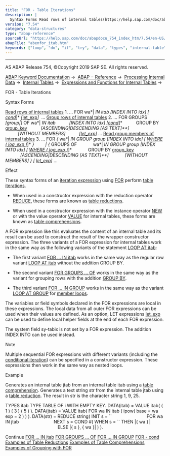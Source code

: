 ```yaml
---
title: "FOR - Table Iterations"
description: |
  Syntax Forms Read rows of internal tables(https://help.sap.com/doc/abapdocu_754_index_htm/7.54/en-US/abenfor_in_itab.htm) 1. ... FOR wa<fs> IN itab INDEX INTO idx  cond(https://help.sap.com/doc/abapdocu_754_index_htm/7.54/en-US/abenfor_cond.htm) let_exp(https://help.sa
version: "7.54"
category: "data-structures"
type: "abap-reference"
sourceUrl: "https://help.sap.com/doc/abapdocu_754_index_htm/7.54/en-US/abenfor_itab.htm"
abapFile: "abenfor_itab.htm"
keywords: ["loop", "do", "if", "try", "data", "types", "internal-table", "field-symbol", "abenfor", "itab"]
---
```


* * *

AS ABAP Release 754, ©Copyright 2019 SAP SE. All rights reserved.

[ABAP Keyword Documentation](https://help.sap.com/doc/abapdocu_754_index_htm/7.54/en-US/abenabap.htm) →  [ABAP − Reference](https://help.sap.com/doc/abapdocu_754_index_htm/7.54/en-US/abenabap_reference.htm) →  [Processing Internal Data](https://help.sap.com/doc/abapdocu_754_index_htm/7.54/en-US/abenabap_data_working.htm) →  [Internal Tables](https://help.sap.com/doc/abapdocu_754_index_htm/7.54/en-US/abenitab.htm) →  [Expressions and Functions for Internal Tables](https://help.sap.com/doc/abapdocu_754_index_htm/7.54/en-US/abentable_processing_expr_func.htm) → 

FOR - Table Iterations

Syntax Forms

[Read rows of internal tables](https://help.sap.com/doc/abapdocu_754_index_htm/7.54/en-US/abenfor_in_itab.htm)
1\. ... FOR wa*|*<fs> IN itab *\[*INDEX INTO idx*\]* *\[* [cond](https://help.sap.com/doc/abapdocu_754_index_htm/7.54/en-US/abenfor_cond.htm)*\]* *\[*[let\_exp](https://help.sap.com/doc/abapdocu_754_index_htm/7.54/en-US/abaplet.htm)*\]*  ...
[Group rows of internal tables](https://help.sap.com/doc/abapdocu_754_index_htm/7.54/en-US/abenfor_groups_of.htm)
2\. ... FOR GROUPS *\[*group*|*<group>*\]* OF wa*|*<fs> IN itab
          *\[*INDEX INTO idx*\]* *\[*[cond](https://help.sap.com/doc/abapdocu_754_index_htm/7.54/en-US/abenfor_cond.htm)*\]*
          GROUP BY [group\_key](https://help.sap.com/doc/abapdocu_754_index_htm/7.54/en-US/abaploop_at_itab_group_by_key.htm)
          *\[*ASCENDING*|*DESCENDING *\[*AS TEXT*\]**\]*
          *\[*WITHOUT MEMBERS*\]*
          *\[*[let\_exp](https://help.sap.com/doc/abapdocu_754_index_htm/7.54/en-US/abaplet.htm)*\]* ...
[Read group members of internal tables](https://help.sap.com/doc/abapdocu_754_index_htm/7.54/en-US/abenfor_in_group.htm)
3\. ... FOR *{* wa*|*<fs> IN GROUP group *\[*INDEX INTO idx*\]* *\[* [WHERE ( log\_exp )](https://help.sap.com/doc/abapdocu_754_index_htm/7.54/en-US/abenfor_cond.htm)*\]* *}*
        *|* *{* GROUPS OF
            wa*|*<fs> IN GROUP group *\[*INDEX INTO idx*\]* *\[* [WHERE ( log\_exp )](https://help.sap.com/doc/abapdocu_754_index_htm/7.54/en-US/abenfor_cond.htm)*\]*
            GROUP BY [group\_key](https://help.sap.com/doc/abapdocu_754_index_htm/7.54/en-US/abaploop_at_itab_group_by_key.htm)
            *\[*ASCENDING*|*DESCENDING *\[*AS TEXT*\]**\]*
            *\[*WITHOUT MEMBERS*\]* *}* *\[* [let\_exp](https://help.sap.com/doc/abapdocu_754_index_htm/7.54/en-US/abaplet.htm)*\]* ...

Effect

These syntax forms of an [iteration expression](https://help.sap.com/doc/abapdocu_754_index_htm/7.54/en-US/abeniteration_expression_glosry.htm "Glossary Entry") using [FOR](https://help.sap.com/doc/abapdocu_754_index_htm/7.54/en-US/abenfor.htm) perform [table iterations](https://help.sap.com/doc/abapdocu_754_index_htm/7.54/en-US/abentable_iteration_glosry.htm "Glossary Entry").

-   When used in a constructor expression with the reduction operator [REDUCE](https://help.sap.com/doc/abapdocu_754_index_htm/7.54/en-US/abenconstructor_expression_reduce.htm), these forms are known as [table reductions](https://help.sap.com/doc/abapdocu_754_index_htm/7.54/en-US/abentable_reduction_glosry.htm "Glossary Entry").

-   When used in a constructor expression with the instance operator [NEW](https://help.sap.com/doc/abapdocu_754_index_htm/7.54/en-US/abennew_constructor_params_itab.htm) or with the value operator [VALUE](https://help.sap.com/doc/abapdocu_754_index_htm/7.54/en-US/abenvalue_constructor_params_itab.htm) for internal tables, these forms are known as [table comprehensions](https://help.sap.com/doc/abapdocu_754_index_htm/7.54/en-US/abentable_comprehension_glosry.htm "Glossary Entry").

A FOR expression like this evaluates the content of an internal table and its result can be used to construct the result of the wrapper constructor expression. The three variants of a FOR expression for internal tables work in the same way as the following variants of the statement [LOOP AT itab](https://help.sap.com/doc/abapdocu_754_index_htm/7.54/en-US/abaploop_at_itab_variants.htm):

-   The first variant [FOR ... IN itab](https://help.sap.com/doc/abapdocu_754_index_htm/7.54/en-US/abenfor_in_itab.htm) works in the same way as the regular row variant [LOOP AT itab](https://help.sap.com/doc/abapdocu_754_index_htm/7.54/en-US/abaploop_at_itab.htm) without the addition GROUP BY.

-   The second variant [FOR GROUPS ... OF](https://help.sap.com/doc/abapdocu_754_index_htm/7.54/en-US/abenfor_groups_of.htm) works in the same way as the variant for grouping rows with the addition [GROUP BY](https://help.sap.com/doc/abapdocu_754_index_htm/7.54/en-US/abaploop_at_itab_group_by.htm).

-   The third variant [FOR ... IN GROUP](https://help.sap.com/doc/abapdocu_754_index_htm/7.54/en-US/abenfor_in_group.htm) works in the same way as the variant [LOOP AT GROUP](https://help.sap.com/doc/abapdocu_754_index_htm/7.54/en-US/abaploop_at_group.htm) for [member loops](https://help.sap.com/doc/abapdocu_754_index_htm/7.54/en-US/abenmember_loop_glosry.htm "Glossary Entry").

The variables or field symbols declared in the FOR expressions are local in these expressions. The local data from all outer FOR expressions can be used when their values are defined. As an option, LET expressions [let\_exp](https://help.sap.com/doc/abapdocu_754_index_htm/7.54/en-US/abaplet.htm) can be used to define local helper fields at the end of each FOR expression.

The system field sy-tabix is not set by a FOR expression. The addition INDEX INTO can be used instead.

Note

Multiple sequential FOR expressions with different variants (including the [conditional iteration](https://help.sap.com/doc/abapdocu_754_index_htm/7.54/en-US/abenfor_conditional.htm)) can be specified in a constructor expression. These expressions then work in the same way as nested loops.

Example

Generates an internal table jtab from an internal table itab using a [table comprehension](https://help.sap.com/doc/abapdocu_754_index_htm/7.54/en-US/abentable_comprehension_glosry.htm "Glossary Entry"). Generates a text string str from the internal table jtab using a [table reduction](https://help.sap.com/doc/abapdocu_754_index_htm/7.54/en-US/abentable_reduction_glosry.htm "Glossary Entry"). The result in str is the character string 1, 9, 25.

TYPES itab TYPE TABLE OF i WITH EMPTY KEY.
DATA(itab) = VALUE itab( ( 1 ) ( 3 ) ( 5 ) ).
DATA(jtab) = VALUE itab( FOR wa IN itab ( ipow( base = wa exp = 2 ) ) ).
DATA(str) = REDUCE string( INIT s = \`\`
                           FOR wa IN jtab
                           NEXT s = COND #( WHEN s = \`\` THEN |{ wa }|
                                            ELSE |{ s }, { wa }| ) ).

Continue
[FOR ... IN itab](https://help.sap.com/doc/abapdocu_754_index_htm/7.54/en-US/abenfor_in_itab.htm)
[FOR GROUPS ... OF](https://help.sap.com/doc/abapdocu_754_index_htm/7.54/en-US/abenfor_groups_of.htm)
[FOR ... IN GROUP](https://help.sap.com/doc/abapdocu_754_index_htm/7.54/en-US/abenfor_in_group.htm)
[FOR - cond](https://help.sap.com/doc/abapdocu_754_index_htm/7.54/en-US/abenfor_cond.htm)
[Examples of Table Reductions](https://help.sap.com/doc/abapdocu_754_index_htm/7.54/en-US/abentable_reductions_abexas.htm)
[Examples of Table Comprehensions](https://help.sap.com/doc/abapdocu_754_index_htm/7.54/en-US/abentable_comprehensions_abexas.htm)
[Examples of Grouping with FOR](https://help.sap.com/doc/abapdocu_754_index_htm/7.54/en-US/abenfor_grouping_abexas.htm)